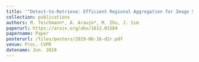 ```yaml
---
title: '"Detect-to-Retrieve: Efficient Regional Aggregation for Image Search,"'
collection: publications
authors: M. Teichmann*, A. Araujo*, M. Zhu, J. Sim
paperurl: https://arxiv.org/abs/1812.01584
papername: Paper
posterurl: /files/posters/2019-06-16-d2r.pdf
venue: Proc. CVPR
datename: Jun. 2019
---
```

